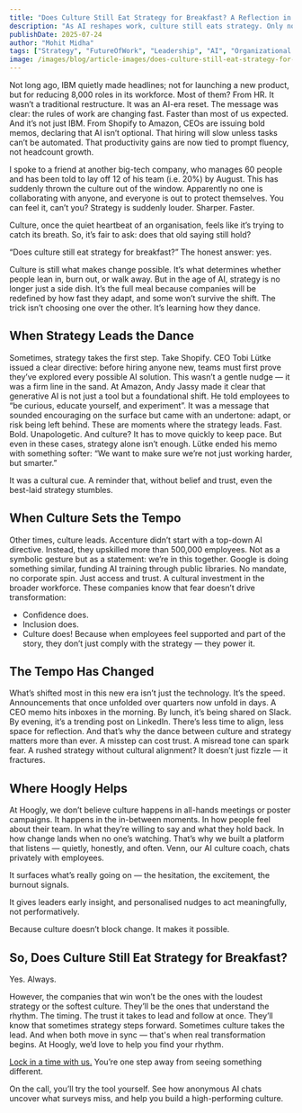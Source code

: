 ```yaml
---
title: "Does Culture Still Eat Strategy for Breakfast? A Reflection in the Age of AI"
description: "As AI reshapes work, culture still eats strategy. Only now, strategy’s hungrier. It’s the dance between the two that really matters."
publishDate: 2025-07-24
author: "Mohit Midha"
tags: ["Strategy", "FutureOfWork", "Leadership", "AI", "Organizational Change", "Workplace Culture"]
image: /images/blog/article-images/does-culture-still-eat-strategy-for-breakfast.png
---
```


Not long ago, IBM quietly made headlines; not for launching a new product, but for reducing 8,000 roles in its workforce. Most of them? From HR.
It wasn’t a traditional restructure. It was an AI-era reset.
The message was clear: the rules of work are changing fast.
Faster than most of us expected.
And it’s not just IBM.
From Shopify to Amazon, CEOs are issuing bold memos, declaring that AI isn’t optional. That hiring will slow unless tasks can’t be automated. That productivity gains are now tied to prompt fluency, not headcount growth.

I spoke to a friend at another big-tech company, who manages 60 people and has been told to lay off 12 of his team (i.e. 20%) by August. This has suddenly thrown the culture out of the window. Apparently no one is collaborating with anyone, and everyone is out to protect themselves. 
You can feel it, can’t you? Strategy is suddenly louder. Sharper. Faster.

Culture, once the quiet heartbeat of an organisation, feels like it’s trying to catch its breath.
So, it’s fair to ask: does that old saying still hold? 

“Does culture still eat strategy for breakfast?”
The honest answer: yes.

Culture is still what makes change possible. It’s what determines whether people lean in, burn out, or walk away.
But in the age of AI, strategy is no longer just a side dish.
It’s the full meal because companies will be redefined by how fast they adapt, and some won’t survive the shift.
The trick isn’t choosing one over the other.
It’s learning how they dance.

## When Strategy Leads the Dance
Sometimes, strategy takes the first step.
Take Shopify. CEO Tobi Lütke issued a clear directive: before hiring anyone new, teams must first prove they’ve explored every possible AI solution. This wasn’t a gentle nudge — it was a firm line in the sand.
At Amazon, Andy Jassy made it clear that generative AI is not just a tool but a foundational shift. He told employees to “be curious, educate yourself, and experiment”. It was a message that sounded encouraging on the surface but came with an undertone: adapt, or risk being left behind.
These are moments where the strategy leads. Fast. Bold. Unapologetic.
And culture? It has to move quickly to keep pace.
But even in these cases, strategy alone isn’t enough.
Lütke ended his memo with something softer: “We want to make sure we’re not just working harder, but smarter.”

It was a cultural cue. A reminder that, without belief and trust, even the best-laid strategy stumbles.

## When Culture Sets the Tempo
Other times, culture leads.
Accenture didn’t start with a top-down AI directive. Instead, they upskilled more than 500,000 employees. Not as a symbolic gesture but as a statement: we’re in this together.
Google is doing something similar, funding AI training through public libraries. No mandate, no corporate spin. Just access and trust. A cultural investment in the broader workforce.
These companies know that fear doesn’t drive transformation:

 - Confidence does.
 - Inclusion does.
 - Culture does!
Because when employees feel supported and part of the story, they don’t just comply with the strategy — they power it.

## The Tempo Has Changed
What’s shifted most in this new era isn’t just the technology.
It’s the speed.
Announcements that once unfolded over quarters now unfold in days.
A CEO memo hits inboxes in the morning. By lunch, it’s being shared on Slack. By evening, it’s a trending post on LinkedIn.
There’s less time to align, less space for reflection.
And that’s why the dance between culture and strategy matters more than ever.
A misstep can cost trust.
A misread tone can spark fear.
A rushed strategy without cultural alignment? It doesn’t just fizzle — it fractures.

## Where Hoogly Helps
At Hoogly, we don’t believe culture happens in all-hands meetings or poster campaigns.
It happens in the in-between moments.
In how people feel about their team.
In what they’re willing to say and what they hold back.
In how change lands when no one’s watching.
That’s why we built a platform that listens — quietly, honestly, and often.
Venn, our AI culture coach, chats privately with employees.

It surfaces what’s really going on — the hesitation, the excitement, the burnout signals.

It gives leaders early insight, and personalised nudges to act meaningfully, not performatively.

Because culture doesn’t block change. It makes it possible.

## So, Does Culture Still Eat Strategy for Breakfast?
Yes. Always.

However, the companies that win won’t be the ones with the loudest strategy or the softest culture.  They’ll be the ones that understand the rhythm. The timing. The trust it takes to lead and follow at once.
They’ll know that sometimes strategy steps forward. Sometimes culture takes the lead.
And when both move in sync — that's when real transformation begins.
At Hoogly, we’d love to help you find your rhythm.

[Lock in a time with us.](https://calendly.com/hoogly/30min?from=slack) You’re one step away from seeing something different.

On the call, you’ll try the tool yourself.
See how anonymous AI chats uncover what surveys miss, and help you build a high-performing culture. 